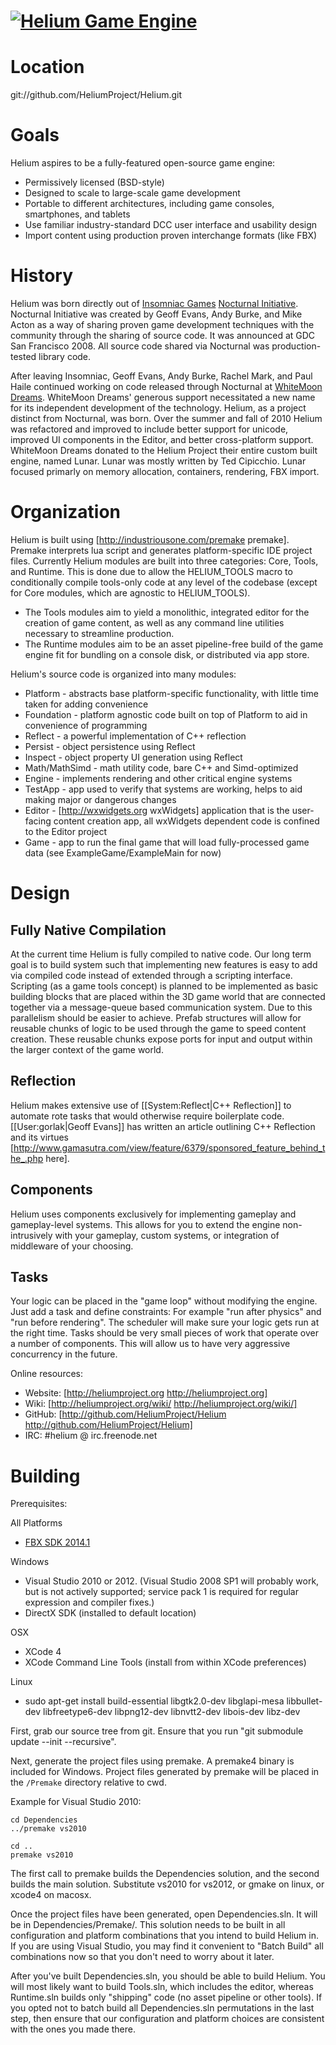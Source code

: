<a href="http://heliumproject.org/">![Helium Game Engine](https://raw.github.com/HeliumProject/Helium/master/Data/Textures/Helium.png)</a>
==========================================================================================================================================

Location
========
git://github.com/HeliumProject/Helium.git

Goals
=====

Helium aspires to be a fully-featured open-source game engine:
* Permissively licensed (BSD-style)
* Designed to scale to large-scale game development
* Portable to different architectures, including game consoles, smartphones, and tablets
* Use familiar industry-standard DCC user interface and usability design
* Import content using production proven interchange formats (like FBX)

History
=======

Helium was born directly out of [Insomniac Games][] [Nocturnal Initiative][].  Nocturnal Initiative was created by Geoff Evans, Andy Burke, and Mike Acton as a way of sharing proven game development techniques with the community through the sharing of source code.  It was announced at GDC San Francisco 2008.  All source code shared via Nocturnal was production-tested library code.

After leaving Insomniac, Geoff Evans, Andy Burke, Rachel Mark, and Paul Haile continued working on code released through Nocturnal at [WhiteMoon Dreams][].  WhiteMoon Dreams' generous support necessitated a new name for its independent development of the technology.  Helium, as a project distinct from Nocturnal, was born.  Over the summer and fall of 2010 Helium was refactored and improved to include better support for unicode, improved UI components in the Editor, and better cross-platform support.  WhiteMoon Dreams donated to the Helium Project their entire custom built engine, named Lunar.  Lunar was mostly written by Ted Cipicchio.  Lunar focused primarly on memory allocation, containers, rendering, FBX import.

[Nocturnal Initiative]: http://nocturnal.insomniacgames.com/
[Insomniac Games]: http://www.insomniacgames.com/
[WhiteMoon Dreams]: http://whitemoondreams.com/

Organization
============

Helium is built using [http://industriousone.com/premake premake].  Premake interprets lua script and generates platform-specific IDE project files.  Currently Helium modules are built into three categories: Core, Tools, and Runtime.  This is done due to allow the HELIUM_TOOLS macro to conditionally compile tools-only code at any level of the codebase (except for Core modules, which are agnostic to HELIUM_TOOLS).
* The Tools modules aim to yield a monolithic, integrated editor for the creation of game content, as well as any command line utilities necessary to streamline production.
* The Runtime modules aim to be an asset pipeline-free build of the game engine fit for bundling on a console disk, or distributed via app store.

Helium's source code is organized into many modules:
* Platform - abstracts base platform-specific functionality, with little time taken for adding convenience
* Foundation - platform agnostic code built on top of Platform to aid in convenience of programming
* Reflect - a powerful implementation of C++ reflection
* Persist - object persistence using Reflect
* Inspect - object property UI generation using Reflect
* Math/MathSimd - math utility code, bare C++ and Simd-optimized
* Engine - implements rendering and other critical engine systems
* TestApp - app used to verify that systems are working, helps to aid making major or dangerous changes
* Editor - [http://wxwidgets.org wxWidgets] application that is the user-facing content creation app, all wxWidgets dependent code is confined to the Editor project
* Game - app to run the final game that will load fully-processed game data (see ExampleGame/ExampleMain for now)

Design
======

Fully Native Compilation
----------------------------------------

At the current time Helium is fully compiled to native code.  Our long term goal is to build system such that implementing new features is easy to add via compiled code instead of extended through a scripting interface.  Scripting (as a game tools concept) is planned to be implemented as basic building blocks that are placed within the 3D game world that are connected together via a message-queue based communication system.  Due to this parallelism should be easier to achieve.  Prefab structures will allow for reusable chunks of logic to be used through the game to speed content creation.  These reusable chunks expose ports for input and output within the larger context of the game world.

Reflection
----------------------------------------

Helium makes extensive use of [[System:Reflect|C++ Reflection]] to automate rote tasks that would otherwise require boilerplate code.  [[User:gorlak|Geoff Evans]] has written an article outlining C++ Reflection and its virtues [http://www.gamasutra.com/view/feature/6379/sponsored_feature_behind_the_.php here].

Components
----------------------------------------

Helium uses components exclusively for implementing gameplay and gameplay-level systems. This allows for you to extend the engine non-intrusively with your gameplay, custom systems, or integration of middleware of your choosing.

Tasks
----------------------------------------

Your logic can be placed in the "game loop" without modifying the engine. Just add a task and define constraints: For example "run after physics" and "run before rendering". The scheduler will make sure your logic gets run at the right time. Tasks should be very small pieces of work that operate over a number of components. This will allow us to have very aggressive concurrency in the future.

Online resources:

* Website: [http://heliumproject.org http://heliumproject.org]
* Wiki: [http://heliumproject.org/wiki/ http://heliumproject.org/wiki/]
* GitHub: [http://github.com/HeliumProject/Helium http://github.com/HeliumProject/Helium]
* IRC: #helium @ irc.freenode.net

Building
========

Prerequisites:

All Platforms
 - [FBX SDK 2014.1](http://usa.autodesk.com/adsk/servlet/pc/item?siteID=123112&id=10775847)

Windows
 - Visual Studio 2010 or 2012. (Visual Studio 2008 SP1 will probably work, but is not actively supported; service pack 1 is required for regular expression and compiler fixes.)
 - DirectX SDK (installed to default location)

OSX
 - XCode 4
 - XCode Command Line Tools (install from within XCode preferences)

Linux
 - sudo apt-get install build-essential libgtk2.0-dev libglapi-mesa libbullet-dev libfreetype6-dev libpng12-dev libnvtt2-dev libois-dev libz-dev

First, grab our source tree from git. Ensure that you run "git submodule update --init --recursive".

Next, generate the project files using premake. A premake4 binary is included for Windows. Project files generated by premake will be placed in the `/Premake` directory relative to cwd.

Example for Visual Studio 2010:

    cd Dependencies
    ../premake vs2010
    
    cd ..
    premake vs2010

The first call to premake builds the Dependencies solution, and the second builds the main solution.  Substitute vs2010 for vs2012, or gmake on linux, or xcode4 on macosx.

Once the project files have been generated, open Dependencies.sln.  It will be in Dependencies/Premake/. This solution needs to be built in all configuration and platform combinations that you intend to build Helium in. If you are using Visual
Studio, you may find it convenient to "Batch Build" all combinations now so that you don't need to worry about it later.

After you've built Dependencies.sln, you should be able to build Helium. You will most likely want to build Tools.sln, which includes the editor, whereas Runtime.sln builds only "shipping" code (no asset pipeline or other tools). If you opted not to batch build all Dependencies.sln permutations in the last step, then ensure that our configuration and platform choices are consistent with the ones you made there.
